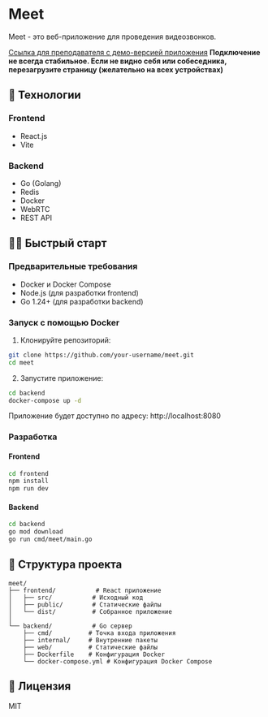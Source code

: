 # Meet

Meet - это веб-приложение для проведения видеозвонков.

[Ссылка для преподавателя с демо-версией приложения](https://amogus.root-hub.ru)
**Подключение не всегда стабильное. Если не видно себя или собеседника, перезагрузите страницу (желательно на всех устройствах)**

## 🚀 Технологии

### Frontend
- React.js
- Vite

### Backend
- Go (Golang)
- Redis
- Docker
- WebRTC
- REST API

## 🏃‍♂️ Быстрый старт

### Предварительные требования
- Docker и Docker Compose
- Node.js (для разработки frontend)
- Go 1.24+ (для разработки backend)

### Запуск с помощью Docker

1. Клонируйте репозиторий:
```bash
git clone https://github.com/your-username/meet.git
cd meet
```

2. Запустите приложение:
```bash
cd backend
docker-compose up -d
```

Приложение будет доступно по адресу: http://localhost:8080

### Разработка

#### Frontend
```bash
cd frontend
npm install
npm run dev
```

#### Backend
```bash
cd backend
go mod download
go run cmd/meet/main.go
```

## 📁 Структура проекта

```
meet/
├── frontend/           # React приложение
│   ├── src/           # Исходный код
│   ├── public/        # Статические файлы
│   └── dist/          # Собранное приложение
│
└── backend/           # Go сервер
    ├── cmd/          # Точка входа приложения
    ├── internal/     # Внутренние пакеты
    ├── web/          # Статические файлы
    ├── Dockerfile    # Конфигурация Docker
    └── docker-compose.yml # Конфигурация Docker Compose
```

## 📝 Лицензия

MIT 
